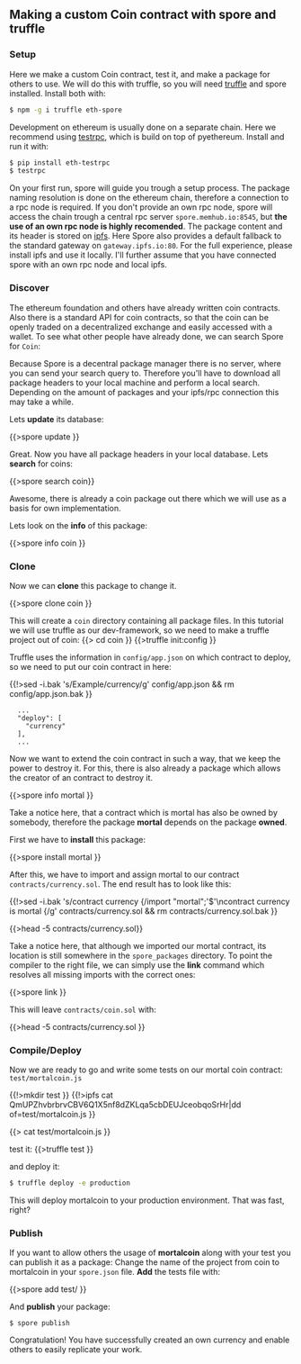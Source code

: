 ## Making a custom Coin contract with spore and truffle

<!-- One of the basic features of the blockchain technology was the idea of a decentral value exchange.  -->
<!-- Bitcoin in its basic interpretation represents a currency where a user ballance and can transfear  -->
<!-- it to another user. -->


### Setup

Here we make a custom Coin contract, test it, and make a package for others to use.
We will do this with truffle, so you will need [truffle](https://github.com/ConsenSys/truffle) and 
spore installed. Install both with:

```bash
$ npm -g i truffle eth-spore
```

Development on ethereum is usually done on a separate chain. Here we recommend using
[testrpc](https://github.com/ConsenSys/eth&#45;testrpc), which is build
on top of pyethereum. Install and run it with:
```bash
$ pip install eth-testrpc
$ testrpc
```


On your first run, spore will guide you trough a setup process. The package naming resolution is done on the ethereum chain, therefore a connection to a rpc node is required. If you don't provide an own rpc node, spore will access the chain trough a central rpc server `spore.memhub.io:8545`, but **the use of an own rpc node is highly recomended**. The package content and its header is stored on [ipfs](ipfs.io). Here Spore also provides a default fallback to the standard gateway on `gateway.ipfs.io:80`. For the full experience, please install ipfs and use it locally. I'll further assume that you have connected spore with an own rpc node and local ipfs.



<!--  Contracts in ethereum are compiled down to an assembly like language for the EVM (Ethereum Virtual Machine) where the code is executed. Ethereums special feature is that every code execution is timestaped  -->

### Discover

The ethereum foundation and others have already written coin contracts. Also there is a standard API for coin contracts, so that the coin can be openly traded on a decentralized exchange and easily accessed with a wallet. To see what other people have already done, we can search Spore for `Coin`:

Because Spore is a decentral package manager there is no server, where you can send your search query to. Therefore you'll have to download all package headers to your local machine and perform a local search. Depending on the amount of packages and your ipfs/rpc connection this may take a while.

Lets **update** its database:

{{>spore update }}

Great. Now you have all package headers in your local database. Lets **search** for coins:


{{>spore search coin}}

Awesome, there is already a coin package out there which we will use as a basis for own implementation.

Lets look on the **info** of this package:

{{>spore info coin }}

### Clone
Now we can **clone** this package to change it.

{{>spore clone coin }}

This will create a `coin` directory containing all package files. In this tutorial
we will use truffle as our dev-framework, so we need to make a truffle project out of coin:
{{> cd coin }}
{{>truffle init:config }}

Truffle uses the information in `config/app.json` on which contract to deploy, so we need to put our coin contract in here:

{{!>sed -i.bak 's/Example/currency/g' config/app.json && rm config/app.json.bak }}

```
  ...
  "deploy": [
    "currency"
  ],
  ...
```

Now we want to extend the coin contract in such a way, that we keep the power to destroy it.
For this, there is also already a package which allows the creator of an contract to destroy it.

{{>spore info mortal }}

Take a notice here, that a contract which is mortal has also be owned by somebody, 
therefore the package **mortal** depends on the package **owned**.

First we have to **install** this package:

{{>spore install mortal }}

After this, we have to import and assign mortal to our contract `contracts/currency.sol`. The end result has to look like this:

{{!>sed -i.bak 's/contract currency {/import "mortal";\'$'\ncontract currency is mortal {/g' contracts/currency.sol && rm contracts/currency.sol.bak }}

{{>head -5 contracts/currency.sol}}

Take a notice here, that although we imported our mortal contract, its location 
is still somewhere in the `spore_packages` directory. To point the compiler
to the right file, we can simply use the **link** command which resolves all
missing imports with the correct ones:

{{>spore link }}

This will leave `contracts/coin.sol` with: 

{{>head -5 contracts/currency.sol }}

### Compile/Deploy
Now we are ready to go and write some tests on our mortal coin contract:
`test/mortalcoin.js`

{{!>mkdir test }}
{{!>ipfs cat QmUPZhvbrbrvCBV6Q1X5nf8dZKLqa5cbDEUJceobqoSrHr|dd  of=test/mortalcoin.js }}

{{> cat test/mortalcoin.js }}

test it:
{{>truffle test }}

and deploy it:

```bash
$ truffle deploy -e production
```

This will deploy mortalcoin to your production environment. 
That was fast, right?

### Publish
If you want to allow others the usage of **mortalcoin** along with your test
you can publish it as a package:
Change the name of the project from coin to mortalcoin in your `spore.json` file.
**Add** the tests file with:

{{>spore add test/ }}

And **publish** your package:

```
$ spore publish 
```

Congratulation! 
You have successfully created an own currency and enable others to easily replicate your work.

